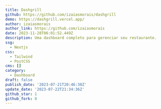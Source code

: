 ```yaml
---
title: Dashgrill
github: https://github.com/izaiasmorais/dashgrill
demo: https://dashgrill.vercel.app/
author: izaiasmorais
author_link: https://github.com/izaiasmorais
date: 2023-11-28T06:01:52.449Z
description: Uma dashboard completo para gerenciar seu restaurante.
ssg:
  - Nextjs
css:
  - Tailwind
  - PostCSS
cms: []
category:
  - Dashboard
draft: false
publish_date: '2023-07-21T20:46:30Z'
update_date: '2023-07-22T21:34:36Z'
github_star: 1
github_fork: 0
---
```

